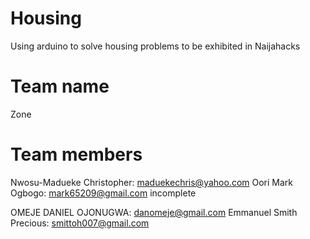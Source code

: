 # Housing
Using arduino to solve housing problems to be exhibited in Naijahacks
# Team name
 Zone
# Team members
 Nwosu-Madueke Christopher: maduekechris@yahoo.com
Oori Mark Ogbogo: mark65209@gmail.com incomplete

OMEJE DANIEL OJONUGWA: danomeje@gmail.com
Emmanuel Smith Precious: smittoh007@gmail.com

